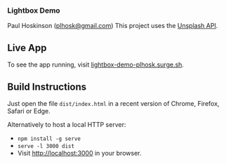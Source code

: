 ### Lightbox Demo

Paul Hoskinson (plhosk@gmail.com)
This project uses the [Unsplash API](https://unsplash.com/documentation).

## Live App

To see the app running, visit [lightbox-demo-plhosk.surge.sh](https://lightbox-demo-plhosk.surge.sh).

## Build Instructions

Just open the file `dist/index.html` in a recent version of Chrome, Firefox, Safari or Edge.

Alternatively to host a local HTTP server:
- `npm install -g serve`
- `serve -l 3000 dist`
- Visit [http://localhost:3000](http://localhost:3000) in your browser.
